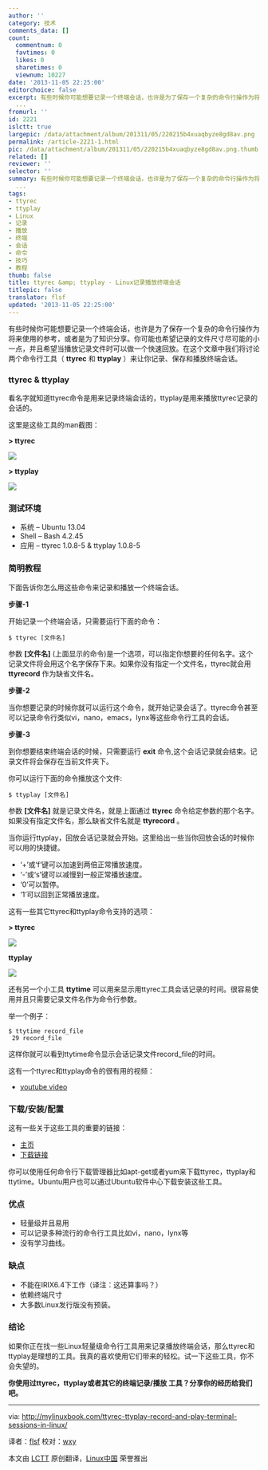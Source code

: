 ```yaml
---
author: ''
category: 技术
comments_data: []
count:
  commentnum: 0
  favtimes: 0
  likes: 0
  sharetimes: 0
  viewnum: 10227
date: '2013-11-05 22:25:00'
editorchoice: false
excerpt: 有些时候你可能想要记录一个终端会话，也许是为了保存一个复杂的命令行操作为将来使用的参考，或者是为了知识分享。你可能也希望记录的文件尺寸尽可能的小一点，并且希望当播放记录文件时可以做一个快速回放。在这个
  ...
fromurl: ''
id: 2221
islctt: true
largepic: /data/attachment/album/201311/05/220215b4xuaqbyze8gd8av.png
permalink: /article-2221-1.html
pic: /data/attachment/album/201311/05/220215b4xuaqbyze8gd8av.png.thumb.jpg
related: []
reviewer: ''
selector: ''
summary: 有些时候你可能想要记录一个终端会话，也许是为了保存一个复杂的命令行操作为将来使用的参考，或者是为了知识分享。你可能也希望记录的文件尺寸尽可能的小一点，并且希望当播放记录文件时可以做一个快速回放。在这个
  ...
tags:
- ttyrec
- ttyplay
- Linux
- 记录
- 播放
- 终端
- 会话
- 命令
- 技巧
- 教程
thumb: false
title: ttyrec &amp; ttyplay - Linux记录播放终端会话
titlepic: false
translator: flsf
updated: '2013-11-05 22:25:00'
---
```


有些时候你可能想要记录一个终端会话，也许是为了保存一个复杂的命令行操作为将来使用的参考，或者是为了知识分享。你可能也希望记录的文件尺寸尽可能的小一点，并且希望当播放记录文件时可以做一个快速回放。在这个文章中我们将讨论两个命令行工具（ **ttyrec** 和 **ttyplay** ）来让你记录、保存和播放终端会话。


### ttyrec & ttyplay


看名字就知道ttyrec命令是用来记录终端会话的，ttyplay是用来播放ttyrec记录的会话的。


这里是这些工具的man截图：


**> ttyrec**


![](/data/attachment/album/201311/05/220215b4xuaqbyze8gd8av.png)


**> ttyplay**


![](/data/attachment/album/201311/05/2202175v11evss14d49jpq.png)


### 测试环境


* 系统 – Ubuntu 13.04
* Shell – Bash 4.2.45
* 应用 – ttyrec 1.0.8-5 & ttyplay 1.0.8-5


### 简明教程


下面告诉你怎么用这些命令来记录和播放一个终端会话。


**步骤-1**


开始记录一个终端会话，只需要运行下面的命令：



```
$ ttyrec [文件名] 
```

参数 **[文件名]** (上面显示的命令)是一个选项，可以指定你想要的任何名字。这个记录文件将会用这个名字保存下来。如果你没有指定一个文件名，ttyrec就会用 **ttyrecord** 作为缺省文件名。


**步骤-2**


当你想要记录的时候你就可以运行这个命令，就开始记录会话了。ttyrec命令甚至可以记录命令行类似vi，nano，emacs，lynx等这些命令行工具的会话。


**步骤-3**


到你想要结束终端会话的时候，只需要运行 **exit** 命令,这个会话记录就会结束。记录文件将会保存在当前文件夹下。


你可以运行下面的命令播放这个文件:



```
$ ttyplay [文件名] 
```

参数 **[文件名]** 就是记录文件名，就是上面通过 **ttyrec** 命令给定参数的那个名字。如果没有指定文件名，那么缺省文件名就是 **ttyrecord** 。


当你运行ttyplay，回放会话记录就会开始。这里给出一些当你回放会话的时候你可以用的快捷键。


* ‘+’或‘f’键可以加速到两倍正常播放速度。
* ‘-’或‘s’键可以减慢到一般正常播放速度。
* ‘0’可以暂停。
* ‘1’可以回到正常播放速度。


这有一些其它ttyrec和ttyplay命令支持的选项：


**> ttyrec**


![](/data/attachment/album/201311/05/220219d18o8xhd8ciihvxh.png)


**ttyplay**


![](/data/attachment/album/201311/05/220220dnclmjvsxcddflud.png)


还有另一个小工具 **ttytime** 可以用来显示用ttyrec工具会话记录的时间。很容易使用并且只需要记录文件名作为命令行参数。


举一个例子：



```
$ ttytime record_file
 29 record_file 
```

这样你就可以看到ttytime命令显示会话记录文件record\_file的时间。


这有一个ttyrec和ttyplay命令的很有用的视频：


* [youtube video](http://www.youtube.com/embed/7znzFsc0P8M?version=3&rel=1&fs=1&showsearch=0&showinfo=1&iv_load_policy=1&wmode=transparent)


### 下载/安装/配置


这有一些关于这些工具的重要的链接：


* [主页](http://0xcc.net/ttyrec/)
* [下载链接](http://0xcc.net/ttyrec/)


你可以使用任何命令行下载管理器比如apt-get或者yum来下载ttyrec，ttyplay和ttytime。Ubuntu用户也可以通过Ubuntu软件中心下载安装这些工具。


### 优点


* 轻量级并且易用
* 可以记录多种流行的命令行工具比如vi，nano，lynx等
* 没有学习曲线。


### 缺点


* 不能在IRIX6.4下工作（译注：这还算事吗？）
* 依赖终端尺寸
* 大多数Linux发行版没有预装。


### 结论


如果你正在找一些Linux轻量级命令行工具用来记录播放终端会话，那么ttyrec和ttyplay是理想的工具。我真的喜欢使用它们带来的轻松。试一下这些工具，你不会失望的。


**你使用过ttyrec，ttyplay或者其它的终端记录/播放 工具？分享你的经历给我们吧。**




---


via: <http://mylinuxbook.com/ttyrec-ttyplay-record-and-play-terminal-sessions-in-linux/>


译者：[flsf](https://github.com/flsf) 校对：[wxy](https://github.com/wxy)


本文由 [LCTT](https://github.com/LCTT/TranslateProject) 原创翻译，[Linux中国](http://linux.cn/) 荣誉推出